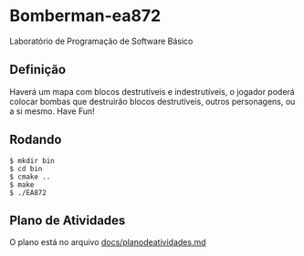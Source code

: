 # Bomberman-ea872
Laboratório de Programação de Software Básico

## Definição

Haverá um mapa com blocos destrutíveis e indestrutíveis, o jogador poderá colocar bombas que destruirão
blocos destrutíveis, outros personagens, ou a si mesmo. Have Fun!

## Rodando

```
$ mkdir bin
$ cd bin
$ cmake ..
$ make
$ ./EA872
```
## Plano de Atividades

O plano está no arquivo [docs/planodeatividades.md](https://github.com/seijihirao/ea872/blob/main/planodeatividades.md)
